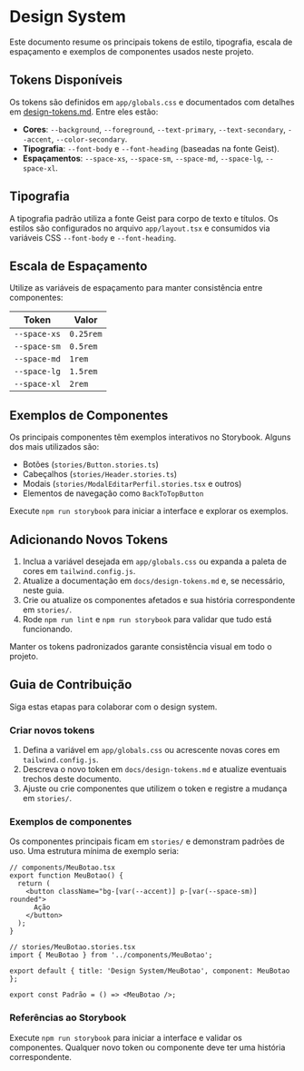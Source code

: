 # Design System

Este documento resume os principais tokens de estilo, tipografia, escala de espaçamento e exemplos de componentes usados neste projeto.

## Tokens Disponíveis

Os tokens são definidos em `app/globals.css` e documentados com detalhes em [design-tokens.md](./design-tokens.md). Entre eles estão:

- **Cores**: `--background`, `--foreground`, `--text-primary`, `--text-secondary`, `--accent`, `--color-secondary`.
- **Tipografia**: `--font-body` e `--font-heading` (baseadas na fonte Geist).
- **Espaçamentos**: `--space-xs`, `--space-sm`, `--space-md`, `--space-lg`, `--space-xl`.

## Tipografia

A tipografia padrão utiliza a fonte Geist para corpo de texto e títulos. Os estilos são configurados no arquivo `app/layout.tsx` e consumidos via variáveis CSS `--font-body` e `--font-heading`.

## Escala de Espaçamento

Utilize as variáveis de espaçamento para manter consistência entre componentes:

| Token        | Valor   |
|--------------|---------|
| `--space-xs` | `0.25rem` |
| `--space-sm` | `0.5rem`  |
| `--space-md` | `1rem`    |
| `--space-lg` | `1.5rem`  |
| `--space-xl` | `2rem`    |

## Exemplos de Componentes

Os principais componentes têm exemplos interativos no Storybook. Alguns dos mais utilizados são:

- Botões (`stories/Button.stories.ts`)
- Cabeçalhos (`stories/Header.stories.ts`)
- Modais (`stories/ModalEditarPerfil.stories.tsx` e outros)
- Elementos de navegação como `BackToTopButton`

Execute `npm run storybook` para iniciar a interface e explorar os exemplos.

## Adicionando Novos Tokens

1. Inclua a variável desejada em `app/globals.css` ou expanda a paleta de cores em `tailwind.config.js`.
2. Atualize a documentação em `docs/design-tokens.md` e, se necessário, neste guia.
3. Crie ou atualize os componentes afetados e sua história correspondente em `stories/`.
4. Rode `npm run lint` e `npm run storybook` para validar que tudo está funcionando.

Manter os tokens padronizados garante consistência visual em todo o projeto.

## Guia de Contribuição

Siga estas etapas para colaborar com o design system.

### Criar novos tokens

1. Defina a variável em `app/globals.css` ou acrescente novas cores em
   `tailwind.config.js`.
2. Descreva o novo token em `docs/design-tokens.md` e atualize eventuais
   trechos deste documento.
3. Ajuste ou crie componentes que utilizem o token e registre a mudança em
   `stories/`.

### Exemplos de componentes

Os componentes principais ficam em `stories/` e demonstram padrões de uso.
Uma estrutura mínima de exemplo seria:

```tsx
// components/MeuBotao.tsx
export function MeuBotao() {
  return (
    <button className="bg-[var(--accent)] p-[var(--space-sm)] rounded">
      Ação
    </button>
  );
}

// stories/MeuBotao.stories.tsx
import { MeuBotao } from '../components/MeuBotao';

export default { title: 'Design System/MeuBotao', component: MeuBotao };

export const Padrão = () => <MeuBotao />;
```

### Referências ao Storybook

Execute `npm run storybook` para iniciar a interface e validar os componentes.
Qualquer novo token ou componente deve ter uma história correspondente.
